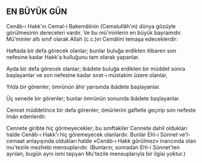 ## EN BÜYÜK GÜN

Cenâb-ı Hakk'ın Cemal-i Bakemâlinin (Cemalullâh'ın) dünya gözüyle görülmesinin dereceleri vardır. Ve bu mü'minlerin en büyük bay­ramıdır. Mü'minler altı sınıf olarak Allah (c.c.)ın Cemâlini temaşa edeceklerdir:

Haftada bir defa görecek olanlar; bun­lar buluğa erdikten itibaren son nefesine ka­dar Hakk'a kulluğunu tam olarak yapanlar.

Ayda bir defa görecek olanlar; ibâdete buluğa erdikten bir müddet sonra başlayanlar ve son nefesine kadar sırat-ı müstakim üzere olanlar,

Yılda bir görenler; ömrünün âhir yarısın­da ibâdete başlayanlar.

Üç senede bir görenler; bunlar ömrünün sonunda ibâdete başlayanlar.

Cennet müddetince bir defa görenler; ömürlerini gafletle geçirip son nefeste îmân edenlerdir.

Cennete giribte hiç görmeyecekler; bu sınıftakiler Cennete dahil oldukları halde Cenâb-ı Hakk'ı hiç göremeyecek olanlar­dır. Bunlar Ehl-i Sünnet ve'l-cemaat anla­yışında oldukları halde «Cenâb-ı Hakk görül­mez» inancında olan mu'tezile mezhebi mensuplarıdır. (Bunların; sonradan Ehl-i Sünnet'ten ayrılan, bugün aynı ismi taşıyan Mu'tezile mensuplarıyla bir ilgisi yoktur.)
